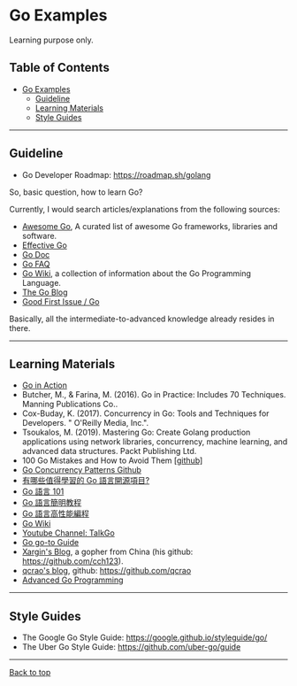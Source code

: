 # Go Examples

Learning purpose only.

## Table of Contents

- [Go Examples](#go-examples)
  - [Guideline](#guideline)
  - [Learning Materials](#learning-materials)
  - [Style Guides](#style-guides)

<!-- Created by https://github.com/ekalinin/github-markdown-toc -->

---

## Guideline

- Go Developer Roadmap: https://roadmap.sh/golang

So, basic question, how to learn Go?

Currently, I would search articles/explanations from the following sources:

- [Awesome Go](https://github.com/avelino/awesome-go), A curated list of awesome Go frameworks, libraries and software.
- [Effective Go](https://go.dev/doc/effective_go)
- [Go Doc](https://go.dev/doc/)
- [Go FAQ](https://go.dev/doc/faq)
- [Go Wiki](https://go.dev/wiki/), a collection of information about the Go Programming Language.
- [The Go Blog](https://go.dev/blog/)
- [Good First Issue / Go](https://goodfirstissue.dev/language/go)

Basically, all the intermediate-to-advanced knowledge already resides in there.

---

## Learning Materials

- [Go in Action](https://www.oreilly.com/library/view/go-in-action/9781617291784/#:~:text=Go%20in%20Action%20is%20for,and%20idiomatic%20view%20of%20Go.)
- Butcher, M., & Farina, M. (2016). Go in Practice: Includes 70 Techniques. Manning Publications Co.. 
- Cox-Buday, K. (2017). Concurrency in Go: Tools and Techniques for Developers. " O'Reilly Media, Inc.". 
- Tsoukalos, M. (2019). Mastering Go: Create Golang production applications using network libraries, concurrency, machine learning, and advanced data structures. Packt Publishing Ltd. 
- 100 Go Mistakes and How to Avoid Them [[github]](https://github.com/teivah/100-go-mistakes)
- [Go Concurrency Patterns Github](https://github.com/lotusirous/go-concurrency-patterns)
- [有哪些值得學習的 Go 語言開源項目?](https://www.zhihu.com/question/20801814/answer/1534555951)
- [Go 語言 101](https://gfw.go101.org/article/101.html)
- [Go 語言簡明教程](https://geektutu.com/post/quick-golang.html)
- [Go 語言高性能編程](https://geektutu.com/post/high-performance-go.html)
- [Go Wiki](https://github.com/golang/go/wiki)
- [Youtube Channel: TalkGo](https://www.youtube.com/c/talkgo_night)
- [Go go-to Guide](https://yourbasic.org/golang/)
- [Xargin's Blog](https://xargin.com/), a gopher from China (his github: https://github.com/cch123).
- [qcrao's blog](https://qcrao.com/), github: https://github.com/qcrao
- [Advanced Go Programming](https://github.com/chai2010/advanced-go-programming-book)

---

## Style Guides

- The Google Go Style Guide: https://google.github.io/styleguide/go/
- The Uber Go Style Guide: https://github.com/uber-go/guide

---

[Back to top](#go-examples)
